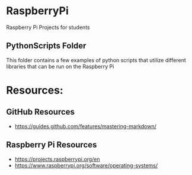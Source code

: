 # RaspberryPi
Raspberry Pi Projects for students

## PythonScripts Folder
This folder contains a few examples of python scripts that utilize different libraries that can be run on the Raspberry Pi




# Resources:
## GitHub Resources
- https://guides.github.com/features/mastering-markdown/

## Raspberry Pi Resources
- https://projects.raspberrypi.org/en
- https://www.raspberrypi.org/software/operating-systems/
